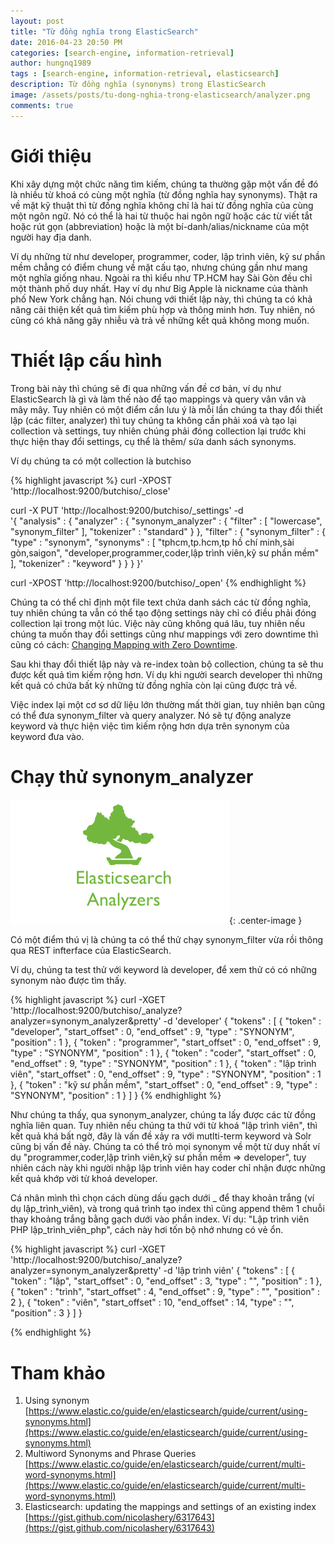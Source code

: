 ```yaml
---
layout: post
title: "Từ đồng nghĩa trong ElasticSearch"
date: 2016-04-23 20:50 PM
categories: [search-engine, information-retrieval]
author: hungnq1989
tags : [search-engine, information-retrieval, elasticsearch]
description: Từ đồng nghĩa (synonyms) trong ElasticSearch
image: /assets/posts/tu-dong-nghia-trong-elasticsearch/analyzer.png
comments: true
---
```


# Giới thiệu

Khi xây dựng một chức năng tìm kiếm, chúng ta thường gặp một vấn đề đó là nhiều từ khoá có cùng một nghĩa (từ đồng nghĩa hay synonyms). Thật ra về mặt kỹ thuật thì từ đồng nghĩa không chỉ là hai từ đồng nghĩa của cùng một ngôn ngữ. Nó có thể là hai từ thuộc hai ngôn ngữ hoặc các từ viết tắt hoặc rút gọn (abbreviation) hoặc là một bí-danh/alias/nickname của một người hay địa danh. 

Ví dụ những từ như developer, programmer, coder, lập trình viên, kỹ sư phần mềm chẳng có điểm chung về mặt cấu tạo, nhưng chúng gần như mang một nghĩa giống nhau. Ngoài ra thì kiểu như TP.HCM hay Sài Gòn đều chỉ một thành phố duy nhất. Hay ví dụ như Big Apple là nickname của thành phố New York chẳng hạn. Nói chung với thiết lập này, thì chúng ta có khả năng cải thiện kết quả tìm kiếm phù hợp và thông minh hơn. Tuy nhiên, nó cũng có khả năng gây nhiễu và trả về những kết quả không mong muốn.

# Thiết lập cấu hình

Trong bài này thì chúng sẽ đi qua những vấn đề cơ bản, ví dụ như ElasticSearch là gì và làm thế nào để tạo mappings và query vân vân và mây mây. Tuy nhiên có một điểm cần lưu ý là mỗi lần chúng ta thay đổi thiết lập (các filter, analyzer) thì tuy chúng ta không cần phải xoá và tạo lại collection và settings, tuy nhiên chúng phải đóng collection lại trước khi thực hiện thay đổi settings, cụ thể là thêm/ sửa danh sách synonyms.

Ví dụ chúng ta có một collection là butchiso

{% highlight javascript %}
curl -XPOST 'http://localhost:9200/butchiso/_close'

curl -X PUT 'http://localhost:9200/butchiso/_settings' -d \
'{
  "analysis" : {
      "analyzer" : {
        "synonym_analyzer" : {
          "filter" : [ "lowercase", "synonym_filter" ],
          "tokenizer" : "standard"
        }
      },
      "filter" : {
        "synonym_filter" : {
            "type" : "synonym",
            "synonyms" : [ 
              "tphcm,tp.hcm,tp hồ chí minh,sài gòn,saigon",
              "developer,programmer,coder,lập trình viên,kỹ sư phần mềm"
            ],
            "tokenizer" : "keyword"
        }
      }
    }
}'

curl -XPOST 'http://localhost:9200/butchiso/_open'
{% endhighlight %}

Chúng ta có thể chỉ định một file text chứa danh sách các từ đồng nghĩa, tuy nhiên chúng ta vẫn có thể tạo động settings này chỉ có điều phải đóng collection lại trong một lúc. Việc này cũng không quá lâu, tuy nhiên nếu chúng ta muốn thay đổi settings cũng như mappings với zero downtime thì cũng có cách: [Changing Mapping with Zero Downtime](https://www.elastic.co/blog/changing-mapping-with-zero-downtime).

Sau khi thay đổi thiết lập này và re-index toàn bộ collection, chúng ta sẽ thu được kết quả tìm kiếm rộng hơn. Ví dụ khi người search developer thì những kết quả có chứa bất kỳ những từ đồng nghĩa còn lại cũng được trả về.

Việc index lại một cơ sơ dữ liệu lớn thường mất thời gian, tuy nhiên bạn cũng có thể đưa synonym_filter và query analyzer. Nó sẽ tự động analyze keyword và thực hiện việc tìm kiếm rộng hơn dựa trên synonym của keyword đưa vào. 

# Chạy thử synonym_analyzer

![https](/assets/posts/tu-dong-nghia-trong-elasticsearch/elasticsearch.png){: .center-image }

Có một điểm thú vị là chúng ta có thể thử chạy synonym_filter vừa rồi thông qua REST infterface của ElasticSearch.

Ví dụ, chúng ta test thử với keyword là developer, để xem thử có có những synonym nào được tìm thấy.

{% highlight javascript %}
curl -XGET 'http://localhost:9200/butchiso/_analyze?analyzer=synonym_analyzer&pretty' -d  'developer'
{
  "tokens" : [ {
    "token" : "developer",
    "start_offset" : 0,
    "end_offset" : 9,
    "type" : "SYNONYM",
    "position" : 1
  }, {
    "token" : "programmer",
    "start_offset" : 0,
    "end_offset" : 9,
    "type" : "SYNONYM",
    "position" : 1
  }, {
    "token" : "coder",
    "start_offset" : 0,
    "end_offset" : 9,
    "type" : "SYNONYM",
    "position" : 1
  }, {
    "token" : "lập trình viên",
    "start_offset" : 0,
    "end_offset" : 9,
    "type" : "SYNONYM",
    "position" : 1
  }, {
    "token" : "kỹ sư phần mềm",
    "start_offset" : 0,
    "end_offset" : 9,
    "type" : "SYNONYM",
    "position" : 1
  } ]
}
{% endhighlight %}

Như chúng ta thấy, qua synonym_analyzer, chúng ta lấy được các từ đồng nghĩa liên quan. Tuy nhiên nếu chúng ta thử với từ khoá "lập trình viên", thì kết quả khá bất ngờ, đây là vấn đề xảy ra với mutlti-term keyword và Solr cũng bị vấn đề này. Chúng ta có thể trỏ mọi synonym về một từ duy nhất ví dụ "programmer,coder,lập trình viên,kỹ sư phần mềm => developer", tuy nhiên cách này khi người nhập lập trình viên hay coder chỉ nhận được những kết quả khớp vời từ khoá developer.

Cá nhân mình thì chọn cách dùng dấu gạch dưới _ để thay khoản trắng (ví dụ lập_trình_viên), và trong quá trình tạo index thì cũng append thêm 1 chuỗi thay khoảng trắng bằng gạch dưới vào phần index. Ví dụ: "Lập trình viên PHP lập_trình_viên_php", cách này hơi tốn bộ nhớ nhưng có vẻ ổn.

{% highlight javascript %}
curl -XGET 'http://localhost:9200/butchiso/_analyze?analyzer=synonym_analyzer&pretty' -d  'lập trình viên'
{
  "tokens" : [ {
    "token" : "lập",
    "start_offset" : 0,
    "end_offset" : 3,
    "type" : "<ALPHANUM>",
    "position" : 1
  }, {
    "token" : "trình",
    "start_offset" : 4,
    "end_offset" : 9,
    "type" : "<ALPHANUM>",
    "position" : 2
  }, {
    "token" : "viên",
    "start_offset" : 10,
    "end_offset" : 14,
    "type" : "<ALPHANUM>",
    "position" : 3
  } ]
}

{% endhighlight %}



# Tham khảo 
1. Using synonym [https://www.elastic.co/guide/en/elasticsearch/guide/current/using-synonyms.html](https://www.elastic.co/guide/en/elasticsearch/guide/current/using-synonyms.html)
2. Multiword Synonyms and Phrase Queries [https://www.elastic.co/guide/en/elasticsearch/guide/current/multi-word-synonyms.html](https://www.elastic.co/guide/en/elasticsearch/guide/current/multi-word-synonyms.html)
3. Elasticsearch: updating the mappings and settings of an existing index [https://gist.github.com/nicolashery/6317643](https://gist.github.com/nicolashery/6317643)
